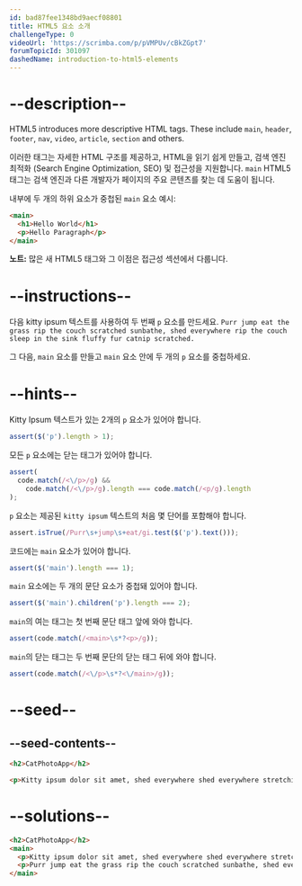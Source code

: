 ```yaml
---
id: bad87fee1348bd9aecf08801
title: HTML5 요소 소개
challengeType: 0
videoUrl: 'https://scrimba.com/p/pVMPUv/cBkZGpt7'
forumTopicId: 301097
dashedName: introduction-to-html5-elements
---
```


# --description--

HTML5 introduces more descriptive HTML tags. These include `main`, `header`, `footer`, `nav`, `video`, `article`, `section` and others.

이러한 태그는 자세한 HTML 구조를 제공하고, HTML을 읽기 쉽게 만들고, 검색 엔진 최적화 (Search Engine Optimization, SEO) 및 접근성을 지원합니다. `main` HTML5 태그는 검색 엔진과 다른 개발자가 페이지의 주요 콘텐츠를 찾는 데 도움이 됩니다.

내부에 두 개의 하위 요소가 중첩된 `main` 요소 예시:

```html
<main> 
  <h1>Hello World</h1>
  <p>Hello Paragraph</p>
</main>
```

**노트:** 많은 새 HTML5 태그와 그 이점은 접근성 섹션에서 다룹니다.

# --instructions--

다음 kitty ipsum 텍스트를 사용하여 두 번째 `p` 요소를 만드세요. `Purr jump eat the grass rip the couch scratched sunbathe, shed everywhere rip the couch sleep in the sink fluffy fur catnip scratched.`

그 다음, `main` 요소를 만들고 `main` 요소 안에 두 개의 `p` 요소를 중첩하세요.

# --hints--

Kitty Ipsum 텍스트가 있는 2개의 `p` 요소가 있어야 합니다.

```js
assert($('p').length > 1);
```

모든 `p` 요소에는 닫는 태그가 있어야 합니다.

```js
assert(
  code.match(/<\/p>/g) &&
    code.match(/<\/p>/g).length === code.match(/<p/g).length
);
```

`p` 요소는 제공된 `kitty ipsum` 텍스트의 처음 몇 단어를 포함해야 합니다.

```js
assert.isTrue(/Purr\s+jump\s+eat/gi.test($('p').text()));
```

코드에는 `main` 요소가 있어야 합니다.

```js
assert($('main').length === 1);
```

`main` 요소에는 두 개의 문단 요소가 중첩돼 있어야 합니다.

```js
assert($('main').children('p').length === 2);
```

`main`의 여는 태그는 첫 번째 문단 태그 앞에 와야 합니다.

```js
assert(code.match(/<main>\s*?<p>/g));
```

`main`의 닫는 태그는 두 번째 문단의 닫는 태그 뒤에 와야 합니다.

```js
assert(code.match(/<\/p>\s*?<\/main>/g));
```

# --seed--

## --seed-contents--

```html
<h2>CatPhotoApp</h2>

<p>Kitty ipsum dolor sit amet, shed everywhere shed everywhere stretching attack your ankles chase the red dot, hairball run catnip eat the grass sniff.</p>
```

# --solutions--

```html
<h2>CatPhotoApp</h2>
<main>
  <p>Kitty ipsum dolor sit amet, shed everywhere shed everywhere stretching attack your ankles chase the red dot, hairball run catnip eat the grass sniff.</p>
  <p>Purr jump eat the grass rip the couch scratched sunbathe, shed everywhere rip the couch sleep in the sink fluffy fur catnip scratched.</p>
</main>
```
